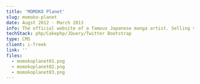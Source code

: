 ```yaml
---
title: 'MOMOKO Planet'
slug: momoko-planet
date: Augst 2012 - March 2013
info: The official website of a famous Japanese manga artist. Selling video and image content that can only be purchased from this site.
techStack: php/Cakephp/JQuery/Twitter Bootstrap
type: CMS
client: i-freek
link: ''
files:
  - momokoplanet01.png
  - momokoplanet02.png
  - momokoplanet03.png
---
```

